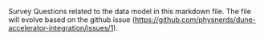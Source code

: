 Survey Questions related to the data model in this markdown file. The file will evolve based on the github issue (https://github.com/physnerds/dune-accelerator-integration/issues/1).

